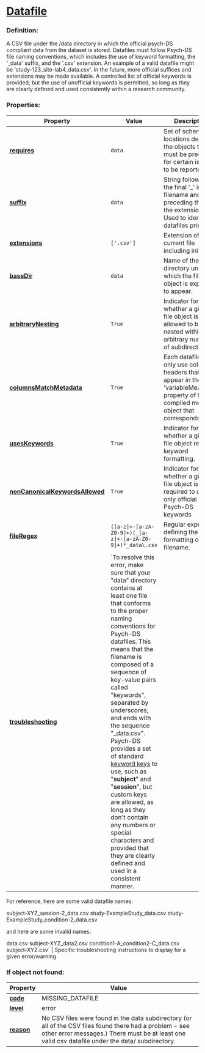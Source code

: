 # [Datafile](/en/latest/reference/schema/objects/files/Datafile)

### Definition:

A CSV file under the /data directory in which the official psych-DS compliant data from the dataset is stored. Datafiles must follow Psych-DS file naming conventions, which includes the use of keyword formatting, the '_data' suffix, and the '.csv' extension. An example of a valid datafile might be 'study-123_site-lab4_data.csv'. In the future, more official suffices and extensions may be made available. A controlled list of official keywords is provided, but the use of unofficial keywords is permitted, so long as they are clearly defined and used consistently within a research community.

### Properties:

| Property | Value | Description |
|----------|--------|-------------|
| [**requires**](/en/latest/reference/schema/meta/defs/requires) | `data` | Set of schema locations defining the objects that must be present for certain issues to be reported
| [**suffix**](/en/latest/reference/schema/meta/defs/suffix) | `data` | String following the final '_' in a filename and preceding the '.' of the extension. Used to identify datafiles primarily.
| [**extensions**](/en/latest/reference/schema/meta/defs/extensions) | `['.csv']` | Extension of current file including initial dot
| [**baseDir**](/en/latest/reference/schema/meta/defs/baseDir) | `data` | Name of the directory under which the file object is expected to appear.
| [**arbitraryNesting**](/en/latest/reference/schema/meta/defs/arbitraryNesting) | `True` | Indicator for whether a given file object is allowed to be nested within an arbitrary number of subdirectories.
| [**columnsMatchMetadata**](/en/latest/reference/schema/meta/defs/columnsMatchMetadata) | `True` | Each datafile must only use column headers that appear in the 'variableMeasured' property of the compiled metadata object that corresponds to it.
| [**usesKeywords**](/en/latest/reference/schema/meta/defs/usesKeywords) | `True` | Indicator for whether a given file object requires keyword formatting.
| [**nonCanonicalKeywordsAllowed**](/en/latest/reference/schema/meta/defs/nonCanonicalKeywordsAllowed) | `True` | Indicator for whether a given file object is required to use only official Psych-DS keywords
| [**fileRegex**](/en/latest/reference/schema/meta/defs/fileRegex) | `([a-z]+-[a-zA-Z0-9]+)(_[a-z]+-[a-zA-Z0-9]+)*_data\.csv` | Regular expression defining the legal formatting of a filename.
| [**troubleshooting**](/en/latest/reference/schema/meta/defs/troubleshooting) | `To resolve this error, make sure that your "data" directory contains at least one file that conforms to the proper naming conventions for Psych-DS datafiles. This means that the filename is composed of a sequence of key-value pairs called "keywords", separated by underscores, and ends with the sequence "_data.csv". Psych-DS provides a set of standard [keyword keys](../schema/meta/defs/keywords/) to use, such as "**subject**" and "**session**", but custom keys are allowed, as long as they don't contain any numbers or special characters and provided that they are clearly defined and used in a consistent manner. 

  For reference, here are some valid datafile names:

  
  subject-XYZ_session-2_data.csv
  study-ExampleStudy_data.csv
  study-ExampleStudy_condition-2_data.csv

  and here are some invalid names:

  data.csv
  subject-XYZ_data2.csv
  condition1-A_condition2-C_data.csv
  subject-XYZ.csv` | Specific troubleshooting instructions to display for a given error/warning

### If object not found:

| Property | Value |
|----------|--------|
| [**code**](/en/latest/reference/schema/meta/defs/code) | MISSING_DATAFILE |
| [**level**](/en/latest/reference/schema/meta/defs/level) | error |
| [**reason**](/en/latest/reference/schema/meta/defs/reason) | No CSV files were found in the data subdirectory (or all of the CSV files found there had a problem - see other error messages.) There must be at least one valid csv datafile under the data/ subdirectory. |